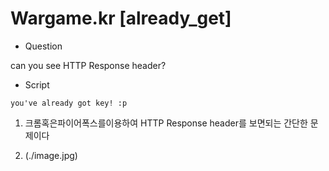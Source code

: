 # Wargame.kr [already_get]
* Question

can you see HTTP Response header?

* Script
```
you've already got key! :p
```

1. 크롬혹은파이어폭스를이용하여 HTTP Response header를 보면되는 간단한 문제이다

2. (./image.jpg)
